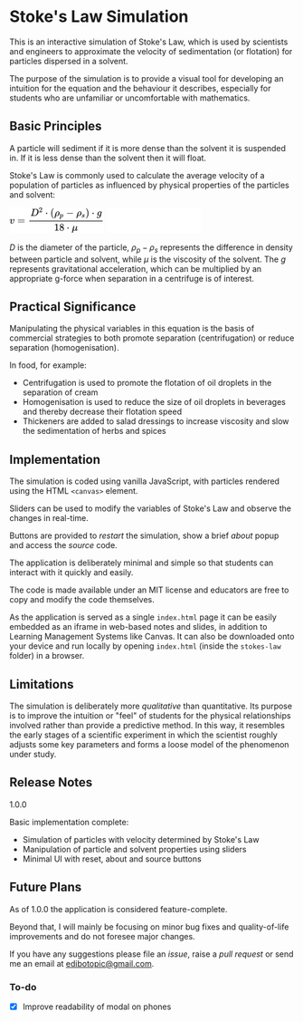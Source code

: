 # Stoke's Law Simulation

This is an interactive simulation of Stoke's Law, which is used by scientists and engineers to approximate the velocity of sedimentation (or flotation) for particles dispersed in a solvent.

The purpose of the simulation is to provide a visual tool for developing an intuition for the equation and the behaviour it describes, especially for students who are unfamiliar or uncomfortable with mathematics.

## Basic Principles

A particle will sediment if it is more dense than the solvent it is suspended in. If it is less dense than the solvent then it will float.

Stoke's Law is commonly used to calculate the average velocity of a population of particles as influenced by physical properties of the particles and solvent:

![Equation for Stoke's Law](./img/equation_light.png#gh-light-mode-only)
![Equation for Stoke's Law](./img/equation_dark.png#gh-dark-mode-only)

$D$ is the diameter of the particle, $ρ_p - ρ_s$ represents the difference in density between particle and solvent, while $μ$ is the viscosity of the solvent. The $g$ represents gravitational acceleration, which can be multiplied by an appropriate g-force when separation in a centrifuge is of interest.

## Practical Significance

Manipulating the physical variables in this equation is the basis of commercial strategies to both promote separation (centrifugation) or reduce separation (homogenisation).

In food, for example:

- Centrifugation is used to promote the flotation of oil droplets in the separation of cream
- Homogenisation is used to reduce the size of oil droplets in beverages and thereby decrease their flotation speed
- Thickeners are added to salad dressings to increase viscosity and slow the sedimentation of herbs and spices

## Implementation

The simulation is coded using vanilla JavaScript, with particles rendered using the HTML `<canvas>` element.

Sliders can be used to modify the variables of Stoke's Law and observe the changes in real-time.

Buttons are provided to *restart* the simulation, show a brief *about* popup and access the *source* code.

The application is deliberately minimal and simple so that students can interact with it quickly and easily.

The code is made available under an MIT license and educators are free to copy and modify the code themselves.

As the application is served as a single `index.html` page it can be easily embedded as an iframe in web-based notes and slides, in addition to Learning Management Systems like Canvas.
It can also be downloaded onto your device and run locally by opening `index.html` (inside the `stokes-law` folder) in a browser.

## Limitations

The simulation is deliberately more *qualitative* than quantitative.
Its purpose is to improve the intuition or "feel" of students for the physical relationships involved rather than provide a predictive method.
In this way, it resembles the early stages of a scientific experiment in which the scientist roughly adjusts some key parameters and forms a loose model of the phenomenon under study.

## Release Notes

1.0.0

Basic implementation complete:

- Simulation of particles with velocity determined by Stoke's Law
- Manipulation of particle and solvent properties using sliders
- Minimal UI with reset, about and source buttons

## Future Plans

As of 1.0.0 the application is considered feature-complete.

Beyond that, I will mainly be focusing on minor bug fixes and quality-of-life improvements and do not foresee major changes.

If you have any suggestions please file an *issue*, raise a *pull request* or send me an email at edibotopic@gmail.com. 

### To-do

- [x] Improve readability of modal on phones

